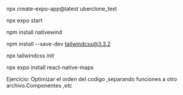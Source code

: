 npx create-expo-app@latest uberclone_test

npx expo start

npm install nativewind

npm install --save-dev tailwindcss@3.3.2

npx tailwindcss init

npx expo install react-native-maps



Ejercicio: Optimizar el orden del codigo ,separando funciones a otro archivo.Componentes ,etc